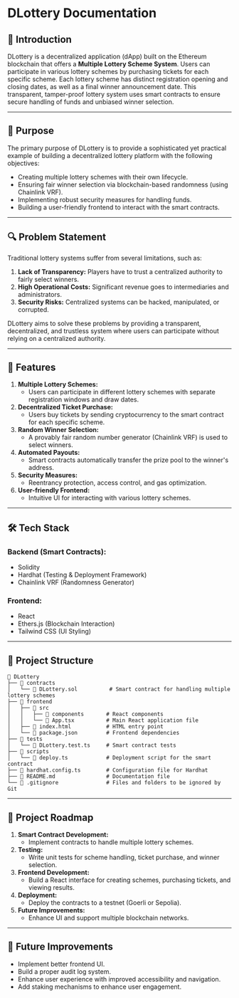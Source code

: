 # DLottery Documentation

## 📌 Introduction
DLottery is a decentralized application (dApp) built on the Ethereum blockchain that offers a **Multiple Lottery Scheme System**. Users can participate in various lottery schemes by purchasing tickets for each specific scheme. Each lottery scheme has distinct registration opening and closing dates, as well as a final winner announcement date. This transparent, tamper-proof lottery system uses smart contracts to ensure secure handling of funds and unbiased winner selection.

---

## 🎯 Purpose
The primary purpose of DLottery is to provide a sophisticated yet practical example of building a decentralized lottery platform with the following objectives:
- Creating multiple lottery schemes with their own lifecycle.
- Ensuring fair winner selection via blockchain-based randomness (using Chainlink VRF).
- Implementing robust security measures for handling funds.
- Building a user-friendly frontend to interact with the smart contracts.

---

## 🔍 Problem Statement
Traditional lottery systems suffer from several limitations, such as:
1. **Lack of Transparency:** Players have to trust a centralized authority to fairly select winners.
2. **High Operational Costs:** Significant revenue goes to intermediaries and administrators.
3. **Security Risks:** Centralized systems can be hacked, manipulated, or corrupted.

DLottery aims to solve these problems by providing a transparent, decentralized, and trustless system where users can participate without relying on a centralized authority.

---

## 📖 Features
1. **Multiple Lottery Schemes:**
   - Users can participate in different lottery schemes with separate registration windows and draw dates.
2. **Decentralized Ticket Purchase:**
   - Users buy tickets by sending cryptocurrency to the smart contract for each specific scheme.
3. **Random Winner Selection:**
   - A provably fair random number generator (Chainlink VRF) is used to select winners.
4. **Automated Payouts:**
   - Smart contracts automatically transfer the prize pool to the winner's address.
5. **Security Measures:**
   - Reentrancy protection, access control, and gas optimization.
6. **User-friendly Frontend:**
   - Intuitive UI for interacting with various lottery schemes.

---

## 🛠️ Tech Stack
### **Backend (Smart Contracts):**
- Solidity
- Hardhat (Testing & Deployment Framework)
- Chainlink VRF (Randomness Generator)

### **Frontend:**
- React
- Ethers.js (Blockchain Interaction)
- Tailwind CSS (UI Styling)

---

## 📂 Project Structure
```
📁 DLottery
├── 📁 contracts
│   └── 📄 DLottery.sol          # Smart contract for handling multiple lottery schemes
├── 📁 frontend
│   ├── 📁 src
│   │   ├── 📁 components       # React components
│   │   └── 📄 App.tsx          # Main React application file
│   ├── 📄 index.html           # HTML entry point
│   └── 📄 package.json         # Frontend dependencies
├── 📁 tests
│   └── 📄 DLottery.test.ts     # Smart contract tests
├── 📁 scripts
│   └── 📄 deploy.ts            # Deployment script for the smart contract
├── 📄 hardhat.config.ts        # Configuration file for Hardhat
├── 📄 README.md                # Documentation file
└── 📄 .gitignore               # Files and folders to be ignored by Git
```

---

## 📅 Project Roadmap
1. **Smart Contract Development:**
   - Implement contracts to handle multiple lottery schemes.
2. **Testing:**
   - Write unit tests for scheme handling, ticket purchase, and winner selection.
3. **Frontend Development:**
   - Build a React interface for creating schemes, purchasing tickets, and viewing results.
4. **Deployment:**
   - Deploy the contracts to a testnet (Goerli or Sepolia).
5. **Future Improvements:**
   - Enhance UI and support multiple blockchain networks.

---

## 📢 Future Improvements
- Implement better frontend UI.
- Build a proper audit log system.
- Enhance user experience with improved accessibility and navigation.
- Add staking mechanisms to enhance user engagement.



